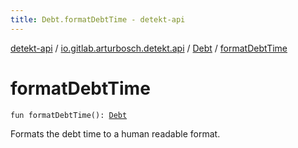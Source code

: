 ```yaml
---
title: Debt.formatDebtTime - detekt-api
---
```


[detekt-api](../../index.html) / [io.gitlab.arturbosch.detekt.api](../index.html) / [Debt](index.html) / [formatDebtTime](./format-debt-time.html)

# formatDebtTime

`fun formatDebtTime(): `[`Debt`](index.html)

Formats the debt time to a human readable format.

